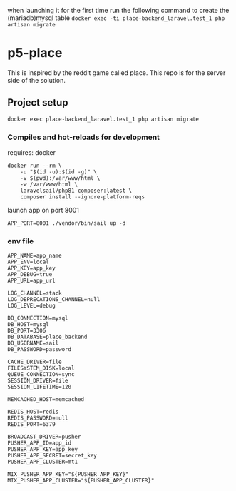 when launching it for the first time run the following command to create the (mariadb)mysql table
```docker exec -ti place-backend_laravel.test_1 php artisan migrate```





# p5-place
This is inspired by the reddit game called place.
This repo is for the server side of the solution.
##

## Project setup
```
docker exec place-backend_laravel.test_1 php artisan migrate
```

### Compiles and hot-reloads for development
requires:
docker
```
docker run --rm \
    -u "$(id -u):$(id -g)" \
    -v $(pwd):/var/www/html \
    -w /var/www/html \
    laravelsail/php81-composer:latest \
    composer install --ignore-platform-reqs
```
launch app on port 8001
```
APP_PORT=8001 ./vendor/bin/sail up -d    
```

### env file
```
APP_NAME=app_name
APP_ENV=local
APP_KEY=app_key
APP_DEBUG=true
APP_URL=app_url

LOG_CHANNEL=stack
LOG_DEPRECATIONS_CHANNEL=null
LOG_LEVEL=debug

DB_CONNECTION=mysql
DB_HOST=mysql
DB_PORT=3306
DB_DATABASE=place_backend
DB_USERNAME=sail
DB_PASSWORD=password

CACHE_DRIVER=file
FILESYSTEM_DISK=local
QUEUE_CONNECTION=sync
SESSION_DRIVER=file
SESSION_LIFETIME=120

MEMCACHED_HOST=memcached

REDIS_HOST=redis
REDIS_PASSWORD=null
REDIS_PORT=6379

BROADCAST_DRIVER=pusher
PUSHER_APP_ID=app_id
PUSHER_APP_KEY=app_key
PUSHER_APP_SECRET=secret_key
PUSHER_APP_CLUSTER=mt1

MIX_PUSHER_APP_KEY="${PUSHER_APP_KEY}"
MIX_PUSHER_APP_CLUSTER="${PUSHER_APP_CLUSTER}"

```
